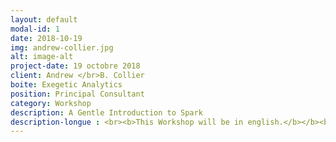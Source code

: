 ```yaml
---
layout: default
modal-id: 1
date: 2018-10-19
img: andrew-collier.jpg
alt: image-alt
project-date: 19 octobre 2018
client: Andrew </br>B. Collier
boite: Exegetic Analytics
position: Principal Consultant 
category: Workshop
description: A Gentle Introduction to Spark
description-longue : <br><b>This Workshop will be in english.</b></b><br><b>Spark, A Gentle Introduction</b> <p>Spark is a cluster-computing framework for processing large volumes of data. In this talk I will give a broad introduction to Spark, covering the following core topics <li>Spark versus MapReduce;</li><li>RDDs, DataFrames and Datasets;</li><li>Installation and setup;</li><li>access from Python;</li><li>using the Machine Learning Library.</li><p>I won't promise to make you an expert, but I'll be sharing tips and resources which will help you get started.
---
```

